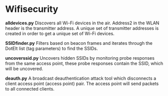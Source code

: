 # Wifisecurity

**alldevices.py**
Discovers all Wi-Fi devices in the air.
Address2 in the WLAN header is the transmitter address. A unique set of transmitter addresses is created in order to get a unique set of Wi-Fi devices. 

**SSIDfinder.py**
Filters based on beacon frames and iterates through the DotElt list (tag parameters) to find the SSIDs.

**uncoverssid.py**
Uncovers hidden SSIDs by monitoring probe responses from the same access point, these probe responses contain the SSID, which will be uncovered.

**deauth.py** 
A broadcast deauthentication attack tool which disconnects a client access point (access point) pair. The access point will send packets to all connected clients.

